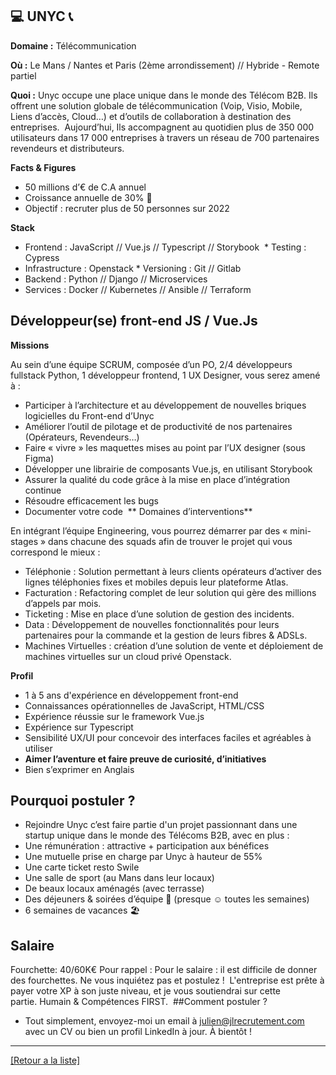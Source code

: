 ## 💻 UNYC  📞

**Domaine :** Télécommunication

**Où :** Le Mans / Nantes et Paris (2ème arrondissement) // Hybride - Remote partiel

**Quoi :**  Unyc occupe une place unique dans le monde des Télécom B2B. Ils offrent une solution globale de télécommunication (Voip, Visio, Mobile, Liens d’accès, Cloud…) et d’outils de collaboration à destination des entreprises.
 Aujourd’hui, Ils accompagnent au quotidien plus de 350 000 utilisateurs dans 17 000 entreprises à travers un réseau de 700 partenaires revendeurs et distributeurs.   

**Facts & Figures**

* 50 millions d’€ de C.A annuel 
* Croissance annuelle de 30% 🚀
* Objectif : recruter plus de 50 personnes sur 2022

**Stack**

* Frontend : JavaScript // Vue.js // Typescript // Storybook 
 * Testing : Cypress  
* Infrastructure : Openstack * Versioning : Git // Gitlab
* Backend : Python // Django // Microservices
* Services : Docker // Kubernetes // Ansible // Terraform

## Développeur(se) front-end JS / Vue.Js

**Missions** 

Au sein d’une équipe SCRUM, composée d’un PO, 2/4 développeurs fullstack Python, 1 développeur frontend, 1 UX Designer, vous serez amené à :  
* Participer à l’architecture et au développement de nouvelles briques logicielles du Front-end d’Unyc
* Améliorer l’outil de pilotage et de productivité de nos partenaires (Opérateurs, Revendeurs…)
* Faire « vivre » les maquettes mises au point par l’UX designer (sous Figma)
* Développer une librairie de composants Vue.js, en utilisant Storybook
* Assurer la qualité du code grâce à la mise en place d’intégration continue
* Résoudre efficacement les bugs
* Documenter votre code  ** Domaines d’interventions** 

En intégrant l’équipe Engineering, vous pourrez démarrer par des « mini-stages » dans chacune des squads afin de trouver le projet qui vous correspond le mieux :  

* Téléphonie : Solution permettant à leurs clients opérateurs d’activer des lignes téléphonies fixes et mobiles depuis leur plateforme Atlas.
* Facturation : Refactoring complet de leur solution qui gère des millions d’appels par mois.
* Ticketing : Mise en place d’une solution de gestion des incidents.
* Data : Développement de nouvelles fonctionnalités pour leurs partenaires pour la commande et la gestion de leurs fibres & ADSLs.
* Machines Virtuelles : création d’une solution de vente et déploiement de machines virtuelles sur un cloud privé Openstack.

**Profil**

* 1 à 5 ans d'expérience en développement front-end 
* Connaissances opérationnelles de JavaScript, HTML/CSS
* Expérience réussie sur le framework Vue.js
* Expérience sur Typescript 
* Sensibilité UX/UI pour concevoir des interfaces faciles et agréables à utiliser
* **Aimer l’aventure et faire preuve de curiosité, d’initiatives ** 
* Bien s’exprimer en Anglais


## Pourquoi postuler ? 

* Rejoindre Unyc c’est faire partie d'un projet passionnant dans une startup unique dans le monde des Télécoms B2B, avec en plus :   
* Une rémunération : attractive + participation aux bénéfices 
* Une mutuelle prise en charge par Unyc à hauteur de 55% 
* Une carte ticket resto Swile 
* Une salle de sport (au Mans dans leur locaux) 
* De beaux locaux aménagés (avec terrasse) 
* Des déjeuners & soirées d’équipe 🍺 (presque ☺ toutes les semaines) 
* 6 semaines de vacances 🏖️

## Salaire 

Fourchette: 40/60K€
Pour rappel : Pour le salaire : il est difficile de donner des fourchettes. Ne vous inquiétez pas et postulez !  L'entreprise est prête à payer votre XP à son juste niveau, et je vous soutiendrai sur cette partie. Humain & Compétences FIRST.  ##Comment postuler ? 

* Tout simplement, envoyez-moi un email à julien@jlrecrutement.com avec un CV ou bien un profil LinkedIn à jour. À bientôt !

----
<a href="https://github.com/jlondiche/job-board-php/blob/master/README.md">[Retour a la liste]</a>

